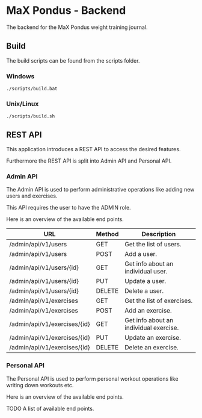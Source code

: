# MaX Pondus - Backend

The backend for the MaX Pondus weight training journal.

## Build

The build scripts can be found from the scripts folder.

### Windows

```console
./scripts/build.bat
```

### Unix/Linux

```console
./scripts/build.sh
```

## REST API

This application introduces a REST API to access the desired features.

Furthermore the REST API is split into Admin API and Personal API.

### Admin API

The Admin API is used to perform administrative operations like adding new users and exercises.

This API requires the user to have the ADMIN role.

Here is an overview of the available end points.

| URL                          | Method | Description                            |
| ---------------------------- | ------ | -------------------------------------- |
| /admin/api/v1/users          | GET    | Get the list of users.                 |
| /admin/api/v1/users          | POST   | Add a user.                            |
| /admin/api/v1/users/{id}     | GET    | Get info about an individual user.     |
| /admin/api/v1/users/{id}     | PUT    | Update a user.                         |
| /admin/api/v1/users/{id}     | DELETE | Delete a user.                         |
| /admin/api/v1/exercises      | GET    | Get the list of exercises.             |
| /admin/api/v1/exercises      | POST   | Add an exercise.                       |
| /admin/api/v1/exercises/{id} | GET    | Get info about an individual exercise. |
| /admin/api/v1/exercises/{id} | PUT    | Update an exercise.                    |
| /admin/api/v1/exercises/{id} | DELETE | Delete an exercise.                    |

### Personal API

The Personal API is used to perform personal workout operations like writing down workouts etc.

Here is an overview of the available end points.

TODO A list of available end points.
